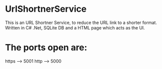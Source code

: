 # UrlShortnerService
This is an URL Shortner Service, to reduce the URL link to a shorter format. Written in C# .Net, SQLite DB and a HTML page which acts as the UI.

# The ports open are:
https --> 5001
http --> 5000
